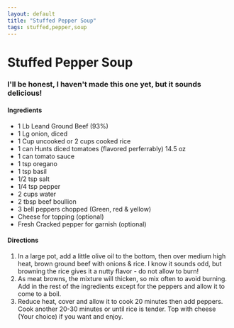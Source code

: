 ```yaml
---
layout: default
title: "Stuffed Pepper Soup"
tags: stuffed,pepper,soup
---
```

# Stuffed Pepper Soup

### I'll be honest, I haven't made this one yet, but it sounds delicious!

#### Ingredients
- 1 Lb Leand Ground Beef (93%)
- 1 Lg onion, diced
- 1 Cup uncooked or 2 cups cooked rice
- 1 can Hunts diced tomatoes (flavored perferrably) 14.5 oz
- 1 can tomato sauce
- 1 tsp oregano
- 1 tsp basil
- 1/2 tsp salt
- 1/4 tsp pepper
- 2 cups water
- 2 tbsp beef boullion
- 3 bell peppers chopped (Green, red & yellow)
- Cheese for topping (optional)
- Fresh Cracked pepper for garnish (optional)

#### Directions
1. In a large pot, add a little olive oil to the bottom, then over medium high heat, brown ground beef with onions & rice. I know it sounds odd, but browning the rice gives it a nutty flavor - do not allow to burn!
2. As meat browns, the mixture will thicken, so mix often to avoid burning. Add in the rest of the ingredients except for the peppers and allow it to come to a boil.
3. Reduce heat, cover and allow it to cook 20 minutes then add peppers. Cook another 20-30 minutes or until rice is tender. Top with cheese (Your choice) if you want and enjoy.
